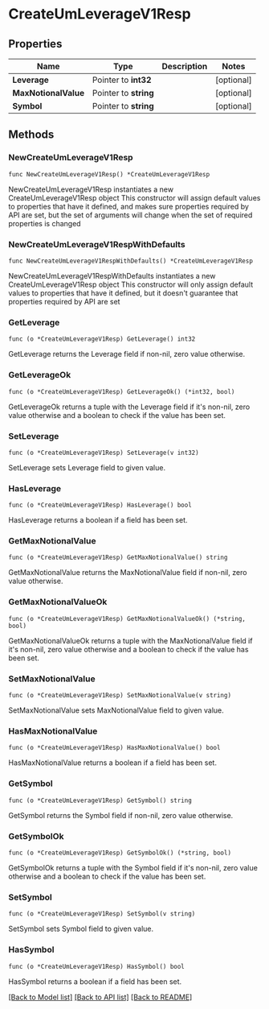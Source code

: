 # CreateUmLeverageV1Resp

## Properties

Name | Type | Description | Notes
------------ | ------------- | ------------- | -------------
**Leverage** | Pointer to **int32** |  | [optional] 
**MaxNotionalValue** | Pointer to **string** |  | [optional] 
**Symbol** | Pointer to **string** |  | [optional] 

## Methods

### NewCreateUmLeverageV1Resp

`func NewCreateUmLeverageV1Resp() *CreateUmLeverageV1Resp`

NewCreateUmLeverageV1Resp instantiates a new CreateUmLeverageV1Resp object
This constructor will assign default values to properties that have it defined,
and makes sure properties required by API are set, but the set of arguments
will change when the set of required properties is changed

### NewCreateUmLeverageV1RespWithDefaults

`func NewCreateUmLeverageV1RespWithDefaults() *CreateUmLeverageV1Resp`

NewCreateUmLeverageV1RespWithDefaults instantiates a new CreateUmLeverageV1Resp object
This constructor will only assign default values to properties that have it defined,
but it doesn't guarantee that properties required by API are set

### GetLeverage

`func (o *CreateUmLeverageV1Resp) GetLeverage() int32`

GetLeverage returns the Leverage field if non-nil, zero value otherwise.

### GetLeverageOk

`func (o *CreateUmLeverageV1Resp) GetLeverageOk() (*int32, bool)`

GetLeverageOk returns a tuple with the Leverage field if it's non-nil, zero value otherwise
and a boolean to check if the value has been set.

### SetLeverage

`func (o *CreateUmLeverageV1Resp) SetLeverage(v int32)`

SetLeverage sets Leverage field to given value.

### HasLeverage

`func (o *CreateUmLeverageV1Resp) HasLeverage() bool`

HasLeverage returns a boolean if a field has been set.

### GetMaxNotionalValue

`func (o *CreateUmLeverageV1Resp) GetMaxNotionalValue() string`

GetMaxNotionalValue returns the MaxNotionalValue field if non-nil, zero value otherwise.

### GetMaxNotionalValueOk

`func (o *CreateUmLeverageV1Resp) GetMaxNotionalValueOk() (*string, bool)`

GetMaxNotionalValueOk returns a tuple with the MaxNotionalValue field if it's non-nil, zero value otherwise
and a boolean to check if the value has been set.

### SetMaxNotionalValue

`func (o *CreateUmLeverageV1Resp) SetMaxNotionalValue(v string)`

SetMaxNotionalValue sets MaxNotionalValue field to given value.

### HasMaxNotionalValue

`func (o *CreateUmLeverageV1Resp) HasMaxNotionalValue() bool`

HasMaxNotionalValue returns a boolean if a field has been set.

### GetSymbol

`func (o *CreateUmLeverageV1Resp) GetSymbol() string`

GetSymbol returns the Symbol field if non-nil, zero value otherwise.

### GetSymbolOk

`func (o *CreateUmLeverageV1Resp) GetSymbolOk() (*string, bool)`

GetSymbolOk returns a tuple with the Symbol field if it's non-nil, zero value otherwise
and a boolean to check if the value has been set.

### SetSymbol

`func (o *CreateUmLeverageV1Resp) SetSymbol(v string)`

SetSymbol sets Symbol field to given value.

### HasSymbol

`func (o *CreateUmLeverageV1Resp) HasSymbol() bool`

HasSymbol returns a boolean if a field has been set.


[[Back to Model list]](../README.md#documentation-for-models) [[Back to API list]](../README.md#documentation-for-api-endpoints) [[Back to README]](../README.md)


